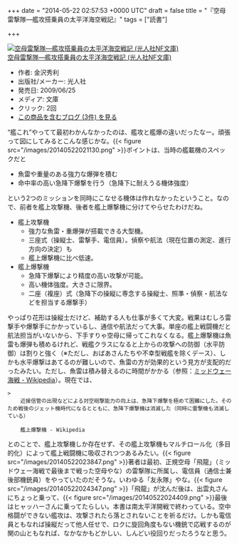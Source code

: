 
+++
date = "2014-05-22 02:57:53 +0000 UTC"
draft = false
title = "『空母雷撃隊―艦攻搭乗員の太平洋海空戦記』"
tags = ["読書"]

+++
<div class="hatena-asin-detail"><a href="http://www.amazon.co.jp/exec/obidos/ASIN/4769826125/bestylesnet-22/"><img src="http://ecx.images-amazon.com/images/I/510--u6lzzL._SL160_.jpg" class="hatena-asin-detail-image" alt="空母雷撃隊―艦攻搭乗員の太平洋海空戦記 (光人社NF文庫)" title="空母雷撃隊―艦攻搭乗員の太平洋海空戦記 (光人社NF文庫)"/></a><div class="hatena-asin-detail-info"><a href="http://www.amazon.co.jp/exec/obidos/ASIN/4769826125/bestylesnet-22/">空母雷撃隊―艦攻搭乗員の太平洋海空戦記 (光人社NF文庫)</a><ul><li><span class="hatena-asin-detail-label">作者:</span> 金沢秀利</li><li><span class="hatena-asin-detail-label">出版社/メーカー:</span> 光人社</li><li><span class="hatena-asin-detail-label">発売日:</span> 2009/06/25</li><li><span class="hatena-asin-detail-label">メディア:</span> 文庫</li><li> <span class="hatena-asin-detail-label">クリック</span>: 2回</li><li><a href="http://d.hatena.ne.jp/asin/4769826125/bestylesnet-22" target="_blank">この商品を含むブログ (3件) を見る</a></li></ul></div><div class="hatena-asin-detail-foot"></div></div>“艦これ”やってて最初わかんなかったのは、艦攻と艦爆の違いだったなー。頑張って図にしてみるとこんな感じかな。{{< figure src="/images/20140522021130.png"  >}}ポイントは、当時の艦載機のスペックだと

<ul>
<li>魚雷や重量のある強力な爆弾を積む</li>
<li>命中率の高い急降下爆撃を行う（急降下に耐えうる機体強度）</li>
</ul>という2つのミッションを同時にこなせる機体は作れなかったということ。なので、前者を艦上攻撃機、後者を艦上爆撃機に分けてやらせたわけだね。

<ul>
<li>艦上攻撃機
<ul>
<li>強力な魚雷・重爆弾が搭載できる大型機。</li>
<li>三座式（操縦士、雷撃手、電信員）。偵察や航法（現在位置の測定、進行方向の決定）も</li>
<li>艦上爆撃機に比べ低速。</li>
</ul></li>
<li>艦上爆撃機
<ul>
<li>急降下爆撃により精度の高い攻撃が可能。</li>
<li>高い機体強度。大きさに限界。</li>
<li>二座（複座）式（急降下の操縦に専念する操縦士、照準・偵察・航法などを担当する爆撃手）</li>
</ul></li>
</ul>やっぱり花形は操縦士だけど、補助する人も仕事が多くて大変。戦果はむしろ雷撃手や爆撃手にかかっているし、通信や航法だって大事。単座の艦上戦闘機だと航法担当がいないから、下手すりゃ空母に帰ってこれなくなる。艦上爆撃機は魚雷も爆弾も積めるけれど、戦艦クラスになると上からの攻撃への防御（水平防御）は割りと強く（※ただし、おばあさんたちや不幸型戦艦を除くデース）、しかも水平爆撃はあてるのが難しいので、魚雷の方が効果的という見方が支配的だったみたい。ただし、魚雷は積み替えるのに時間がかかる（参照：<a href="http://ja.wikipedia.org/wiki/%E3%83%9F%E3%83%83%E3%83%89%E3%82%A6%E3%82%A7%E3%83%BC%E6%B5%B7%E6%88%A6">ミッドウェー海戦 - Wikipedia</a>）。現在では、

    >
        近接信管の出現などによる対空砲撃能力の向上は、急降下爆撃を極めて困難にした。そのため戦後のジェット機時代になるとともに、急降下爆撃機は消滅した（同時に雷撃機も消滅している）

        艦上爆撃機 - Wikipedia
    
とのことで、艦上攻撃機しか存在せず、その艦上攻撃機もマルチロール化（多目的化）によって艦上戦闘機に吸収されつつあるみたい。{{< figure src="/images/20140522023847.png"  >}}著者は最初、正規空母「飛龍」（ミッドウェー海戦で最後まで戦った空母やな）の雷撃隊に所属し、電信員（通信士兼後部機銃員）をやっていたのだそうな。いわゆる「友永隊」やな。{{< figure src="/images/20140522024347.png"  >}}「飛龍」が沈んだ後は、出雲丸さんにちょっと乗って、{{< figure src="/images/20140522024409.png"  >}}最後はヒャッハーさんに乗ってたらしい。本書は南太平洋開戦で終わっている。空中格闘ができない艦攻は、攻撃されたら落とされないことを祈るだけ。しかも電信員ともなれば操縦だって他人任せで、ロクに旋回角度もない機銃で応戦するのが関の山ともなれば、なかなかもどかしい、しんどい役回りだったろうなと思う。


